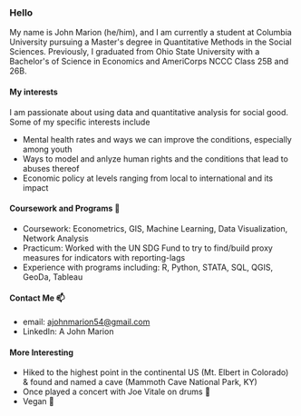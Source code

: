 ### Hello

My name is John Marion (he/him), and I am currently a student at Columbia University pursuing a Master's degree in Quantitative Methods in the Social Sciences. Previously, I graduated from Ohio State University with a Bachelor's of Science in Economics and AmeriCorps NCCC Class 25B and 26B. 

#### My interests
I am passionate about using data and quantitative analysis for social good. Some of my specific interests include
* Mental health rates and ways we can improve the conditions, especially among youth
* Ways to model and anlyze human rights and the conditions that lead to abuses thereof
* Economic policy at levels ranging from local to international and its impact 

#### Coursework and Programs 🌱
* Coursework: Econometrics, GIS, Machine Learning, Data Visualization, Network Analysis
* Practicum: Worked with the UN SDG Fund to try to find/build proxy measures for indicators with reporting-lags
* Experience with programs including: R, Python, STATA, SQL, QGIS, GeoDa, Tableau

#### Contact Me 📫
* email: ajohnmarion54@gmail.com
* LinkedIn: A John Marion

#### More Interesting
* Hiked to the highest point in the continental US (Mt. Elbert in Colorado) & found and named a cave (Mammoth Cave National Park, KY)
* Once played a concert with Joe Vitale on drums :guitar:
* Vegan :broccoli:

<!--
**JohnMarion54/JohnMarion54** is a ✨ _special_ ✨ repository because its `README.md` (this file) appears on your GitHub profile.

Here are some ideas to get you started:

- 🔭 I’m currently working on ...
- 🌱 I’m currently learning ...
- 👯 I’m looking to collaborate on ...
- 🤔 I’m looking for help with ...
- 💬 Ask me about ...
- 📫 How to reach me: ...
- 😄 Pronouns: ...
- ⚡ Fun fact: ...
-->
